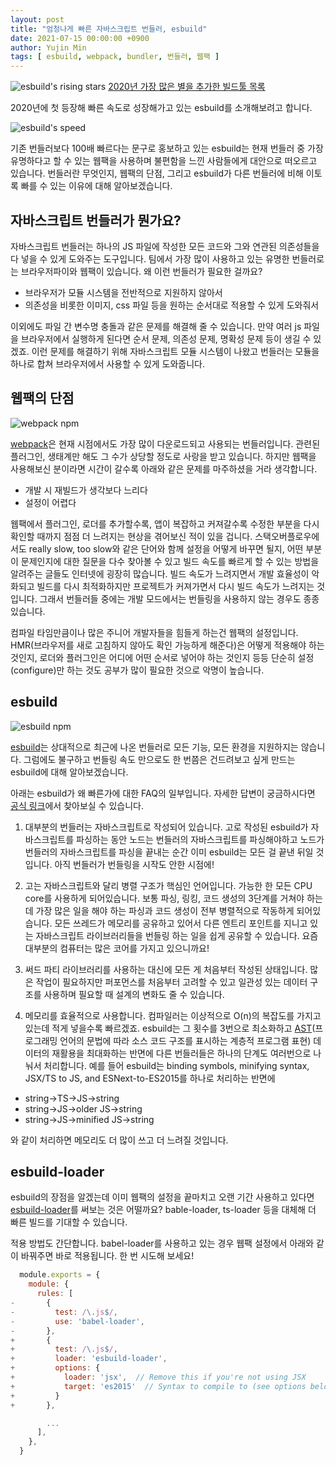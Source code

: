 ```yaml
---
layout: post
title: "엄청나게 빠른 자바스크립트 번들러, esbuild"
date: 2021-07-15 00:00:00 +0900
author: Yujin Min
tags: [ esbuild, webpack, bundler, 번들러, 웹팩 ]
---
```


![esbuild's rising stars](/techblog/assets/images/about-esbuild/esbuild-2020.png)
[2020년 가장 많은 별을 추가한 빌드툴 목록](https://risingstars.js.org/2020/en#section-build)

2020년에 첫 등장해 빠른 속도로 성장해가고 있는 esbuild를 소개해보려고 합니다.

![esbuild's speed](/techblog/assets/images/about-esbuild/esbuild-bundle-speed.png)

기존 번들러보다 100배 빠르다는 문구로 홍보하고 있는 esbuild는 현재 번들러 중 가장 유명하다고 할 수 있는 웹팩을 사용하며 불편함을 느낀 사람들에게 대안으로 떠오르고 있습니다. 번들러란 무엇인지, 웹팩의 단점, 그리고 esbuild가 다른 번들러에 비해 이토록 빠를 수 있는 이유에 대해 알아보겠습니다.

## 자바스크립트 번들러가 뭔가요?

자바스크립트 번들러는 하나의 JS 파일에 작성한 모든 코드와 그와 연관된 의존성들을 다 넣을 수 있게 도와주는 도구입니다. 팀에서 가장 많이 사용하고 있는 유명한 번들러로는 브라우저파이와 웹팩이 있습니다. 왜 이런 번들러가 필요한 걸까요?

- 브라우저가 모듈 시스템을 전반적으로 지원하지 않아서
- 의존성을 비롯한 이미지, css 파일 등을 원하는 순서대로 적용할 수 있게 도와줘서

이외에도 파일 간 변수명 충돌과 같은 문제를 해결해 줄 수 있습니다. 만약 여러 js 파일을 브라우저에서 실행하게 된다면 순서 문제, 의존성 문제, 명확성 문제 등이 생길 수 있겠죠. 이런 문제를 해결하기 위해 자바스크립트 모듈 시스템이 나왔고 번들러는 모듈을 하나로 합쳐 브라우저에서 사용할 수 있게 도와줍니다.

## 웹팩의 단점

![webpack npm](/techblog/assets/images/about-esbuild/webpack.png)

[webpack](https://www.npmjs.com/package/webpack)은 현재 시점에서도 가장 많이 다운로드되고 사용되는 번들러입니다. 관련된 플러그인, 생태계만 해도 그 수가 상당할 정도로 사랑을 받고 있습니다. 하지만 웹팩을 사용해보신 분이라면 시간이 갈수록 아래와 같은 문제를 마주하셨을 거라 생각합니다.

- 개발 시 재빌드가 생각보다 느리다
- 설정이 어렵다

웹팩에서 플러그인, 로더를 추가할수록, 앱이 복잡하고 커져갈수록 수정한 부분을 다시 확인할 때까지 점점 더 느려지는 현상을 겪어보신 적이 있을 겁니다. 스택오버플로우에서도 really slow, too slow와 같은 단어와 함께 설정을 어떻게 바꾸면 될지, 어떤 부분이 문제인지에 대한 질문을 다수 찾아볼 수 있고 빌드 속도를 빠르게 할 수 있는 방법을 알려주는 글들도 인터넷에 굉장히 많습니다. 빌드 속도가 느려지면서 개발 효율성이 악화되고 빌드를 다시 최적화하지만 프로젝트가 커져가면서 다시 빌드 속도가 느려지는 것입니다. 그래서 번들러들 중에는 개발 모드에서는 번들링을 사용하지 않는 경우도 종종 있습니다.

컴파일 타임만큼이나 많은 주니어 개발자들을 힘들게 하는건 웹팩의 설정입니다. HMR(브라우저를 새로 고침하지 않아도 확인 가능하게 해준다)은 어떻게 적용해야 하는 것인지, 로더와 플러그인은 어디에 어떤 순서로 넣어야 하는 것인지 등등 단순히 설정(configure)만 하는 것도 공부가 많이 필요한 것으로 악명이 높습니다.

## esbuild

![esbuild npm](/techblog/assets/images/about-esbuild/esbuild.png)

[esbuild](https://www.npmjs.com/package/esbuild)는 상대적으로 최근에 나온 번들러로 모든 기능, 모든 환경을 지원하지는 않습니다. 그럼에도 불구하고 번들링 속도 만으로도 한 번쯤은 건드려보고 싶게 만드는 esbuild에 대해 알아보겠습니다. 

아래는 esbuild가 왜 빠른가에 대한 FAQ의 일부입니다. 자세한 답변이 궁금하시다면 [공식 링크](https://esbuild.github.io/faq)에서 찾아보실 수 있습니다.

1) 대부분의 번들러는 자바스크립트로 작성되어 있습니다. 고로 작성된 esbuild가 자바스크립트를 파싱하는 동안 노드는 번들러의 자바스크립트를 파싱해야하고 노드가 번들러의 자바스크립트를 파싱을 끝내는 순간 이미 esbuild는 모든 걸 끝낸 뒤일 것입니다. 아직 번들러가 번들링을 시작도 안한 시점에!

2) 고는 자바스크립트와 달리 병렬 구조가 핵심인 언어입니다. 가능한 한 모든 CPU core를 사용하게 되어있습니다. 보통 파싱, 링킹, 코드 생성의 3단계를 거쳐야 하는데 가장 많은 일을 해야 하는 파싱과 코드 생성이 전부 병렬적으로 작동하게 되어있습니다. 모든 쓰레드가 메모리를 공유하고 있어서 다른 엔트리 포인트를 지니고 있는 자바스크립트 라이브러리들을 번들링 하는 일을 쉽게 공유할 수 있습니다. 요즘 대부분의 컴퓨터는 많은 코어를 가지고 있으니까요!

3) 써드 파티 라이브러리를 사용하는 대신에 모든 게 처음부터 작성된 상태입니다. 많은 작업이 필요하지만 퍼포먼스를 처음부터 고려할 수 있고 일관성 있는 데이터 구조를 사용하며 필요할 때 설계의 변화도 줄 수 있습니다.

4) 메모리를 효율적으로 사용합니다. 컴파일러는 이상적으로 O(n)의 복잡도를 가지고 있는데 적게 넣을수록 빠르겠죠. esbuild는 그 횟수를 3번으로 최소화하고 [AST](https://itnext.io/ast-for-javascript-developers-3e79aeb08343)(프로그래밍 언어의 문법에 따라 소스 코드 구조를 표시하는 계층적 프로그램 표현) 데이터의 재활용을 최대화하는 반면에 다른 번들러들은 하나의 단계도 여러번으로 나눠서 처리합니다. 예를 들어 esbuild는 binding symbols, minifying syntax, JSX/TS to JS, and ESNext-to-ES2015를 하나로 처리하는 반면에

- string→TS→JS→string
- string→JS→older JS→string
- string→JS→minified JS→string

와 같이 처리하면 메모리도 더 많이 쓰고 더 느려질 것입니다.

## esbuild-loader

esbuild의 장점을 알겠는데 이미 웹팩의 설정을 끝마치고 오랜 기간 사용하고 있다면 [esbuild-loader](https://www.npmjs.com/package/esbuild-loader)를 써보는 것은 어떨까요? bable-loader, ts-loader 등을 대체해 더 빠른 빌드를 기대할 수 있습니다.

적용 방법도 간단합니다. babel-loader를 사용하고 있는 경우 웹팩 설정에서 아래와 같이 바꿔주면 바로 적용됩니다. 한 번 시도해 보세요!

```js
  module.exports = {
    module: {
      rules: [
-       {
-         test: /\.js$/,
-         use: 'babel-loader',
-       },
+       {
+         test: /\.js$/,
+         loader: 'esbuild-loader',
+         options: {
+           loader: 'jsx',  // Remove this if you're not using JSX
+           target: 'es2015'  // Syntax to compile to (see options below for possible values)
+         }
+       },

        ...
      ],
    },
  }
```